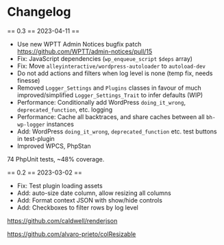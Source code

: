 # Changelog

== 0.3 == 2023-04-11 ==

* Use new WPTT Admin Notices bugfix patch https://github.com/WPTT/admin-notices/pull/15
* Fix: JavaScript dependencies (`wp_enqueue_script` `$deps` array)
* Fix: Move `alleyinteractive/wordpress-autoloader` to `autoload-dev`
* Do not add actions and filters when log level is none (temp fix, needs finesse)
* Removed `Logger_Settings` and `Plugins` classes in favour of much improved/simplified `Logger_Settings_Trait` to infer defaults (WIP)
* Performance: Conditionally add WordPress `doing_it_wrong`, `deprecated_function`, etc. logging
* Performance: Cache all backtraces, and share caches between all `bh-wp-logger` instances
* Add: WordPress `doing_it_wrong`, `deprecated_function` etc. test buttons in test-plugin
* Improved WPCS, PhpStan

74 PhpUnit tests, ~48% coverage.

== 0.2 == 2023-03-02 ==

* Fix: Test plugin loading assets
* Add: auto-size date column, allow resizing all columns
* Add: Format context JSON with show/hide controls
* Add: Checkboxes to filter rows by log level

https://github.com/caldwell/renderjson

https://github.com/alvaro-prieto/colResizable

